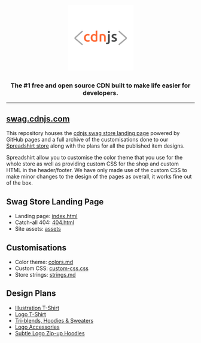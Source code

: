 <h1 align="center">
    <a href="https://cdnjs.com"><img src="https://raw.githubusercontent.com/cdnjs/brand/master/logo/standard/dark-512.png" width="175px" alt="< cdnjs >"></a>
</h1>
 
<h3 align="center">The #1 free and open source CDN built to make life easier for developers.</h3>

---

## [swag.cdnjs.com](https://swag.cdnjs.com)

This repository houses the [cdnjs swag store landing page](https://swag.cdnjs.com) powered by GitHub pages and a full
archive of the customisations done to our [Spreadshirt store](https://shop.spreadshirt.net/cdnjs/) along with the plans
for all the published item designs.

Spreadshirt allow you to customise the color theme that you use for the whole store as well as providing custom CSS for
the shop and custom HTML in the header/footer. We have only made use of the custom CSS to make minor changes to the
design of the pages as overall, it works fine out of the box.

## Swag Store Landing Page

 - Landing page: [index.html](index.html)
 - Catch-all 404: [404.html](404.html)
 - Site assets: [assets](assets)

## Customisations

 - Color theme: [colors.md](customisations/colors.md)
 - Custom CSS: [custom-css.css](customisations/custom-css.css)
 - Store strings: [strings.md](customisations/strings.md)
 
## Design Plans

 - [Illustration T-Shirt](designs/illustration-shirt.md)
 - [Logo T-Shirt](designs/logo-shirt.md)
 - [Tri-blends, Hoodies & Sweaters](designs/logo-triblend-hoodies-sweaters.md)
 - [Logo Accessories](designs/accessories.md)
 - [Subtle Logo Zip-up Hoodies](designs/subtle-logo.md)
